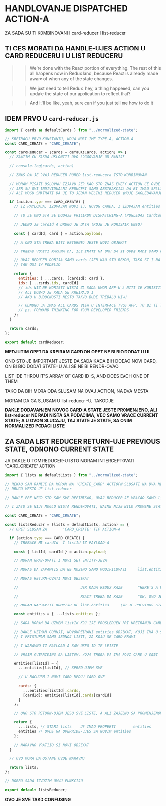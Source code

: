 # HANDLOVANJE DISPATCHED ACTION-A

ZA SADA SU TI KOMBINOVANI I card-reducer I list-reducer

## TI CES MORATI DA HANDLE-UJES ACTION U CARD REDUCERU I U LIST REDUCERU

> > We're done with the React portion of everything. The rest of this all happens now in Redux land, because React is already made aware of when any of the state changes.

> > We just need to tell Redux, hey, a thing happened, can you update the state of our application to reflect that?

> > And It'll be like, yeah, sure can if you just tell me how to do it

## IDEM PRVO U `card-reducer.js`

```javascript
import { cards as defaultCards } from "../normalized-state";

// KREIRACU PRVO KONSTANTU, KOJA NOSI IME TYPE-A, ACTION-A
const CARD_CREATE = "CARD_CREATE";

const cardReducer = (cards = defaultCards, action) => {
  // ZAATIM CU SASDA UKLONITI OVO LOGGOVANJE OD RANIJE

  // console.log(cards, action)

  // ZNAS DA JE OVAJ REDUCER PORED list-reducera ISTO KOMBINOVAN

  // MORAM PISATI USLOVNU IZJAVU JER KAO STO ZNAS EVERY ACTION CE OVDE BITI VIDLJIV NAKON DISPATCHINGA
  // JER SU OVI INDIVIDUALNI REDUCERI SAMO ABSTRAKCIJA DA BI IMAO SPLLITED CODE, ODNOSNO PODELJNE FAJLOVE ZA SVAKI REDUCER
  // ALI MOGU SMATRATI DA JE TO JEDAN VELIKI REDUCER (MOJE SAGLEDAVANJE)

  if (action.type === CARD_CREATE) {
    // IZ PAYLOADA, IZDVAJAM NOVI ID, NOVOG CARDA, I IZDVAJAM entities

    // TO JE ONO STA SE DODAJE PRILIKOM DISPATCHING-A (POGLEDAJ CardContainer I BICE TI JASNIJE)

    // JEDNO JE cardId A DRUGO JE DATA (KOJE JE KORISNIK UNEO)

    const { cardId, card } = action.payload;

    // A ONO STA TREBA BITI RETURNED JESTE NOVI OBJEKAT

    // TREBAS VODITI RACUNA DA, ILI IMATI NA UMU DA SE OVDE RADI SAMO O CARDS DELU DRVETA

    // OVAJ REDUCER DOBIJA SAMO cards (JER KAO STO REKOH, TAKO SI I NA POCETKU NORMALIZOVAO PODATKE)
    // TAK OSI IH PODELIO

    return {
      entities: { ...cards, [cardId]: card },
      ids: [...cards.ids, cardId]
      // ids NIZ NE KORISTI NISTA ZA SADA UMOM APP-U A NITI CE KORISTITI
      // ALI DOBRO JE KADA SE KREIRAJU I
      // AKO U BUDUCNOSTI NESTO TAKVO BUDE TREBALO UI-U

      // ODNONO DA IMAS ALL CARDS VIEW U INTERFACE TVOG APP, TO BI TI TREBALO
      // ps. FORWARD THINKING FOR YOUR DEVELOPER FRIENDS
    };
  }

  return cards;
};

export default cardReducer;
```

**MEDJUTIM OPET DA KREIRAM CARD ON OPET NE BI BIO DODAT U UI**

ONO STO JE IMPORTANT JESTE DA SADA KADA BIH DODAO NOVI CARD, ON BI BIO DODAT STATE=U ALI SE NE BI RENDR-OVAO

LIST IDE THROU IT'S ARRAY OF CARD ID-S, AND DOES EACH ONE OF THEM

TAKO DA BIH MORA ODA SLUSAM NA OVAJ ACTION, NA DVA MESTA

MORAM DA GA SLUSAM U list-reducer -U, TAKODJE

**DAKLE DODAVANJEM NOVOG CARD-A STATE JESTE PROMENJENO, ALI list-reducer NE RADI NISTA SA PODACIMA, VEC SAMO VRACE CURRENT STATE; A U OVOM SLUCAJU, TAJ STATE JE STATE, SA ONIM NORMALIZED PODACI LISTE**

## ZA SADA LIST REDUCER RETURN-UJE PREVIOUS STATE, ODNONO CURRENT STATE

JA DAKLE U TOM REDUCER-U ISTO MORAM INTERCEPTOVATI 'CARD_CREATE' ACTION

```javascript
import { lists as defaultLists } from "../normalized-state";

// REKAO SAM RANIJE DA MORAM NA 'CREATE_CARD' ACTIOPN SLUSATI NA DVA MESTA
// DRUGO MESTO JE list-reducer

// DAKLE PRE NEGO STO SAM SVE DEFINISAO, OVAJ REDUCER JE VRACAO SAMO lists

// I ZATO SE NIJE MOGLO NISTA RENDEROVATI, NAIME NIJE BILO PROMENE STATE-A

const CARD_CREATE = "CARD_CREATE";

const listsReducer = (lists = defaultLists, action) => {
  // OPET SLUSAM ZA       'CARD_CREATE' TIP ACTION-A

  if (action.type === CARD_CREATE) {
    // TREBACE MI cardId  I listId IZ PAYLOAD-A

    const { listId, cardId } = action.payload;

    // MORAM GRAB-OVATI I NOVI SET ENTITY-JEVA

    // MORAS DA ZAPAMTIS DA NE MOZEMO SAMO MODIFILOVATI     list.entities

    // MORAS RETURN-OVATI NOVI OBJEKAT

    //                            JER KADA REDUX KAZE       "HERE'S A NEW STATE OF THE WORLD"

    //                            REACT TREBA DA KAZE       "OH, OVO JE DIFFERENT OBJECT"

    // MORAM NAPRAVITI KOMPIJU OF list.entities     (TO JE PREVIOUS STATE)

    const entities = { ...lists.entities };

    // SADA MORAM DA UZMEM listId KOJ IJE PROSLEDJEN PRI KREIRANJU CARD-A (ZATO STO SE CARD PRIPADA ODREDJENOJ LISTI)

    // DAKLE UZIMAM GORNJI, NOVOKREIRANI entities OBJEKAT, KOJI IMA U SEBI SVE LISTE
    // I PRISTUPAM SAMO JEDNOJ LISTI, ZA KOJU SE CARD PRAVI

    // I NARAVNO IZ PAYLOAD-A SAM UZEO ID TE LEISTE

    // VRSIM OVERRIDING SA LISTOM, KOJA TREBA DA IMA NOVI CARD U SEBI

    entities[listId] = {
      ...entities[listId], // SPRED-UJEM SVE

      // U BACUJEM I NOVI CARD MEDJU CARD-OVE

      cards: {
        ...entities[listId].cards,
        [cardId]: entities[listId].cards[cardId]
      }
    };

    // ONO STO RETURN-UJEM JESU SVE LISTE, A ALI ZAJEDNO SA PROMENJENOM LISTOM

    return {
      ...lists, // STARI lists    JE IMAO PROPERTI        entities
      entities // OVDE GA OVERRIDE-UJES SA NOVIM entities
    };

    // NARAVNO VRATIIO SI NOVI OBJEKAT
  }

  // OVO MORA DA OSTANE OVDE NARAVNO

  return lists;
};

// DOBRO SADA IZVOZIM OVVU FUNKCIJU

export default listsReducer;
```

**OVO JE SVE TAKO CONFUSING**
